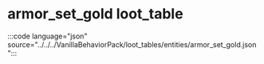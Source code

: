 # armor_set_gold loot_table

:::code language="json" source="../../../VanillaBehaviorPack/loot_tables/entities/armor_set_gold.json":::